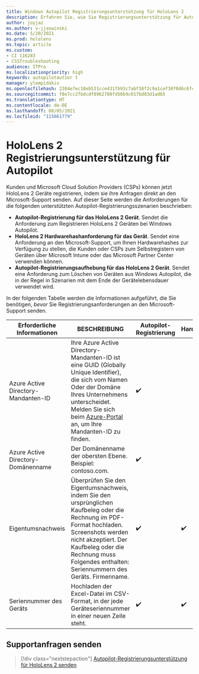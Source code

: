 ```yaml
---
title: Windows Autopilot Registrierungsunterstützung für HoloLens 2
description: Erfahren Sie, wie Sie Registrierungsunterstützung für Autopilot auf HoloLens 2 Geräten erhalten.
author: joyjaz
ms.author: v-jjaswinski
ms.date: 5/20/2021
ms.prod: hololens
ms.topic: article
ms.custom:
- CI 116283
- CSSTroubleshooting
audience: ITPro
ms.localizationpriority: high
keywords: autopilotautzor t
manager: ylempidakis
ms.openlocfilehash: 2304e7ec18eb531cce431fb93c7abf38f2c9a1cef30f0d6c6fcaac6c95281f8e
ms.sourcegitcommit: f8e7cc2fbdcdf8962700fd50b9c017bd83d1ad65
ms.translationtype: HT
ms.contentlocale: de-DE
ms.lasthandoff: 08/05/2021
ms.locfileid: "115661779"
---
```

# <a name="hololens-2-registration-support-for-autopilot"></a>HoloLens 2 Registrierungsunterstützung für Autopilot

Kunden und Microsoft Cloud Solution Providers (CSPs) können jetzt HoloLens 2 Geräte registrieren, indem sie ihre Anfragen direkt an den Microsoft-Support senden. Auf dieser Seite werden die Anforderungen für die folgenden unterstützten Autopilot-Registrierungsszenarien beschrieben:

- **Autopilot-Registrierung für das HoloLens 2 Gerät**. Sendet die Anforderung zum Registrieren HoloLens 2 Geräten bei Windows Autopilot.
- **HoloLens 2 Hardwarehashanforderung für das Gerät**. Sendet eine Anforderung an den Microsoft-Support, um Ihnen Hardwarehashes zur Verfügung zu stellen, die Kunden oder CSPs zum Selbstregistern von Geräten über Microsoft Intune oder das Microsoft Partner Center verwenden können.
- **Autopilot-Registrierungsaufhebung für das HoloLens 2 Gerät**. Sendet eine Anforderung zum Löschen von Geräten aus Windows Autopilot, die in der Regel in Szenarien mit dem Ende der Gerätelebensdauer verwendet wird.

In der folgenden Tabelle werden die Informationen aufgeführt, die Sie benötigen, *bevor* Sie Registrierungsanforderungen an den Microsoft-Support senden.

| Erforderliche Informationen | BESCHREIBUNG | Autopilot-Registrierung  | Hardwarehashanforderung | Autopilot Registrierungsaufhebung |
------------|-------------------------------|--------------------------------------------------|------------------------------|--------------------------------|
|  Azure Active Directory-Mandanten-ID    |    Ihre Azure Active Directory-Mandanten-ID ist eine GUID (Globally Unique Identifier), die sich vom Namen Oder der Domäne Ihres Unternehmens unterscheidet.    Melden Sie sich beim [Azure-Portal](https://portal.azure.com/#blade/Microsoft_AAD_IAM/ActiveDirectoryMenuBlade/Properties) an, um Ihre Mandanten-ID zu finden.    |     ✔️                         |                              |                         ✔️                        |
|  Azure Active Directory-Domänenname    |   Der Domänenname der obersten Ebene. Beispiel: contoso.com.    |     ✔️                         |                              |                         ✔️                        |
|  Eigentumsnachweis    |   Überprüfen Sie den Eigentumsnachweis, indem Sie den ursprünglichen Kaufbeleg oder die Rechnung im PDF-Format hochladen. Screenshots werden nicht akzeptiert. Der Kaufbeleg oder die Rechnung muss Folgendes enthalten: Seriennummern des Geräts. Firmenname.     |     ✔️                         |              ✔️                |                         ✔️                        |
|  Seriennummer des Geräts    |   Hochladen der Excel-Datei im CSV-Format, in der jede Geräteseriennummer in einer neuen Zeile steht.     |     ✔️                         |              ✔️                |                         ✔️                        |

## <a name="submit-support-requests"></a>Supportanfragen senden

> [!div class="nextstepaction"]
> [Autopilot-Registrierungsunterstützung für HoloLens 2 senden](https://prod.support.services.microsoft.com/supportrequestform/0d8bf192-cab7-6d39-143d-5a17840b9f5f)
